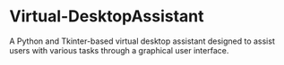 # Virtual-DesktopAssistant
 A Python and Tkinter-based virtual desktop assistant designed to assist users with various tasks through a graphical user interface.
